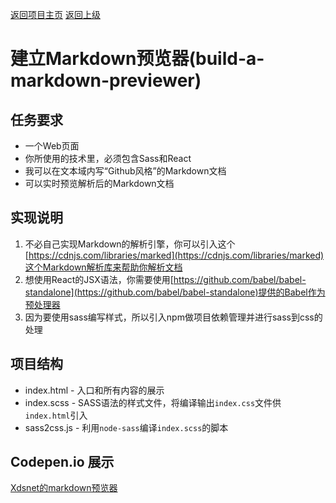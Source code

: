 [返回项目主页](https://github.com/xdsnet/freecodecamp-prj/)  [返回上级](../)
#  建立Markdown预览器(build-a-markdown-previewer)

## 任务要求
* 一个Web页面
* 你所使用的技术里，必须包含Sass和React
* 我可以在文本域内写“Github风格”的Markdown文档
* 可以实时预览解析后的Markdown文档



## 实现说明
1. 不必自己实现Markdown的解析引擎，你可以引入这个[https://cdnjs.com/libraries/marked](https://cdnjs.com/libraries/marked)这个Markdown解析库来帮助你解析文档
2. 想使用React的JSX语法，你需要使用[https://github.com/babel/babel-standalone](https://github.com/babel/babel-standalone)提供的Babel作为预处理器
3. 因为要使用sass编写样式，所以引入npm做项目依赖管理并进行sass到css的处理


## 项目结构
* index.html - 入口和所有内容的展示
* index.scss - SASS语法的样式文件，将编译输出`index.css`文件供`index.html`引入
* sass2css.js - 利用`node-sass`编译`index.scss`的脚本

## Codepen.io 展示
[Xdsnet的markdown预览器](https://codepen.io/xdsnet/full/gLvveb)